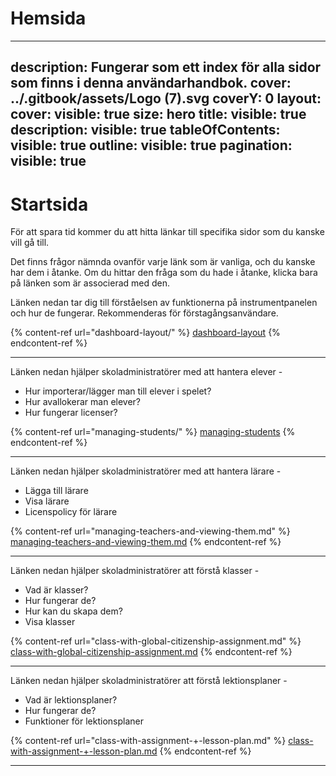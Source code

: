 # Hemsida


---
description: Fungerar som ett index för alla sidor som finns i denna användarhandbok.
cover: ../.gitbook/assets/Logo (7).svg
coverY: 0
layout:
  cover:
    visible: true
    size: hero
  title:
    visible: true
  description:
    visible: true
  tableOfContents:
    visible: true
  outline:
    visible: true
  pagination:
    visible: true
---

# Startsida

För att spara tid kommer du att hitta länkar till specifika sidor som du kanske vill gå till.

Det finns frågor nämnda ovanför varje länk som är vanliga, och du kanske har dem i åtanke. Om du hittar den fråga som du hade i åtanke, klicka bara på länken som är associerad med den.

Länken nedan tar dig till förståelsen av funktionerna på instrumentpanelen och hur de fungerar. Rekommenderas för förstagångsanvändare.

{% content-ref url="dashboard-layout/" %}
[dashboard-layout](dashboard-layout/)
{% endcontent-ref %}

***

Länken nedan hjälper skoladministratörer med att hantera elever -

* Hur importerar/lägger man till elever i spelet?
* Hur avallokerar man elever?
* Hur fungerar licenser?

{% content-ref url="managing-students/" %}
[managing-students](managing-students/)
{% endcontent-ref %}

***

Länken nedan hjälper skoladministratörer med att hantera lärare -

* Lägga till lärare
* Visa lärare
* Licenspolicy för lärare

{% content-ref url="managing-teachers-and-viewing-them.md" %}
[managing-teachers-and-viewing-them.md](managing-teachers-and-viewing-them.md)
{% endcontent-ref %}

***

Länken nedan hjälper skoladministratörer att förstå klasser -

* Vad är klasser?
* Hur fungerar de?
* Hur kan du skapa dem?
* Visa klasser

{% content-ref url="class-with-global-citizenship-assignment.md" %}
[class-with-global-citizenship-assignment.md](class-with-global-citizenship-assignment.md)
{% endcontent-ref %}

***

Länken nedan hjälper skoladministratörer att förstå lektionsplaner -

* Vad är lektionsplaner?
* Hur fungerar de?
* Funktioner för lektionsplaner

{% content-ref url="class-with-assignment-+-lesson-plan.md" %}
[class-with-assignment-+-lesson-plan.md](class-with-assignment-+-lesson-plan.md)
{% endcontent-ref %}

***
